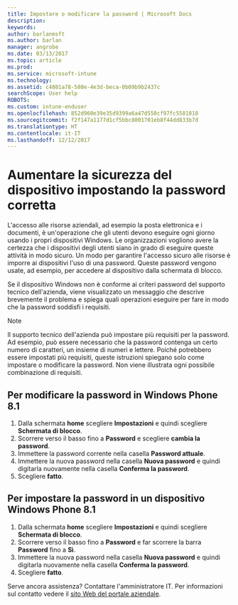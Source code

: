 ```yaml
---
title: Impostare o modificare la password | Microsoft Docs
description: 
keywords: 
author: barlanmsft
ms.author: barlan
manager: angrobe
ms.date: 03/13/2017
ms.topic: article
ms.prod: 
ms.service: microsoft-intune
ms.technology: 
ms.assetid: c4801a78-580e-4e3d-beca-0b09b9b2437c
searchScope: User help
ROBOTS: 
ms.custom: intune-enduser
ms.openlocfilehash: 852d960e39e35d9399a6a47d550cf97fc5581818
ms.sourcegitcommit: f2f147a1177d1cf5bbc8001701eb8f44dd833b7d
ms.translationtype: HT
ms.contentlocale: it-IT
ms.lasthandoff: 12/12/2017
---
```

# <a name="make-your-device-safer-with-the-right-password"></a>Aumentare la sicurezza del dispositivo impostando la password corretta

L'accesso alle risorse aziendali, ad esempio la posta elettronica e i documenti, è un'operazione che gli utenti devono eseguire ogni giorno usando i propri dispositivi Windows. Le organizzazioni vogliono avere la certezza che i dispositivi degli utenti siano in grado di eseguire queste attività in modo sicuro. Un modo per garantire l'accesso sicuro alle risorse è imporre ai dispositivi l'uso di una password. Queste password vengono usate, ad esempio, per accedere al dispositivo dalla schermata di blocco.

Se il dispositivo Windows non è conforme ai criteri password del supporto tecnico dell'azienda, viene visualizzato un messaggio che descrive brevemente il problema e spiega quali operazioni eseguire per fare in modo che la password soddisfi i requisiti.

> [!Note]
> Il supporto tecnico dell'azienda può impostare più requisiti per la password. Ad esempio, può essere necessario che la password contenga un certo numero di caratteri, un insieme di numeri e lettere. Poiché potrebbero essere impostati più requisiti, queste istruzioni spiegano solo come impostare o modificare la password. Non viene illustrata ogni possibile combinazione di requisiti.

## <a name="to-change-your-password-on-windows-phone-81"></a>Per modificare la password in Windows Phone 8.1

1. Dalla schermata **home** scegliere **Impostazioni** e quindi scegliere **Schermata di blocco**.
2. Scorrere verso il basso fino a **Password** e scegliere **cambia la password**.
3. Immettere la password corrente nella casella **Password attuale**.
4. Immettere la nuova password nella casella **Nuova password** e quindi digitarla nuovamente nella casella **Conferma la password**.
4. Scegliere **fatto**.

## <a name="to-set-your-password-on-windows-phone-81"></a>Per impostare la password in un dispositivo Windows Phone 8.1

1. Dalla schermata **home** scegliere **Impostazioni** e quindi scegliere **Schermata di blocco**.
2. Scorrere verso il basso fino a **Password** e far scorrere la barra **Password** fino a **Sì**.
3. Immettere la nuova password nella casella **Nuova password** e quindi digitarla nuovamente nella casella **Conferma la password**.
4. Scegliere **fatto**.

Serve ancora assistenza? Contattare l'amministratore IT. Per informazioni sul contatto vedere il [sito Web del portale aziendale](https://portal.manage.microsoft.com#HelpDeskDialog).
